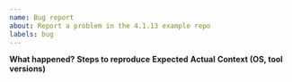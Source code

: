 ```yaml
---
name: Bug report
about: Report a problem in the 4.1.13 example repo
labels: bug
---
```

**What happened?**
**Steps to reproduce**
**Expected**
**Actual**
**Context (OS, tool versions)**
